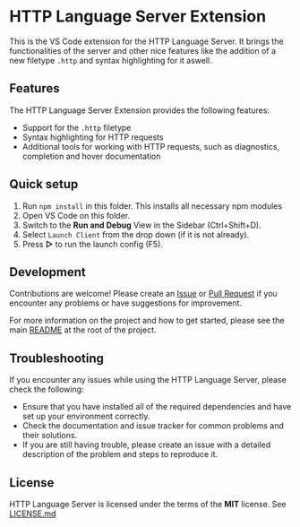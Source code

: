 # HTTP Language Server Extension

This is the VS Code extension for the HTTP Language Server. It brings the functionalities of the server and other nice features like the addition of a new filetype `.http` and syntax highlighting for it aswell.

## Features

The HTTP Language Server Extension provides the following features:

- Support for the `.http` filetype
- Syntax highlighting for HTTP requests
- Additional tools for working with HTTP requests, such as diagnostics, completion and hover documentation

## Quick setup

1. Run `npm install` in this folder. This installs all necessary npm modules
2. Open VS Code on this folder.
3. Switch to the **Run and Debug** View in the Sidebar (Ctrl+Shift+D).
4. Select `Launch Client` from the drop down (if it is not already).
5. Press **▷** to run the launch config (F5).

## Development

Contributions are welcome! Please create an [Issue](https://github.com/mateusabelli/http-language-server/issues) or [Pull Request](https://github.com/mateusabelli/http-language-server/pulls) if you encounter any problems or have suggestions for improvement.

For more information on the project and how to get started, please see the main [README](../README.md) at the root of the project.

## Troubleshooting

If you encounter any issues while using the HTTP Language Server, please check the following:

- Ensure that you have installed all of the required dependencies and have set up your environment correctly.
- Check the documentation and issue tracker for common problems and their solutions.
- If you are still having trouble, please create an issue with a detailed description of the problem and steps to reproduce it.

## License

HTTP Language Server is licensed under the terms of the **MIT** license. See [LICENSE.md](./LICENSE.md)